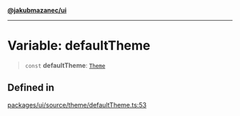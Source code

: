 [**@jakubmazanec/ui**](../README.md)

---

# Variable: defaultTheme

> `const` **defaultTheme**: [`Theme`](../type-aliases/Theme.md)

## Defined in

[packages/ui/source/theme/defaultTheme.ts:53](https://github.com/jakubmazanec/tools/blob/92d3fc1374d1ad6d45198d05d061e0f856a89434/packages/ui/source/theme/defaultTheme.ts#L53)

